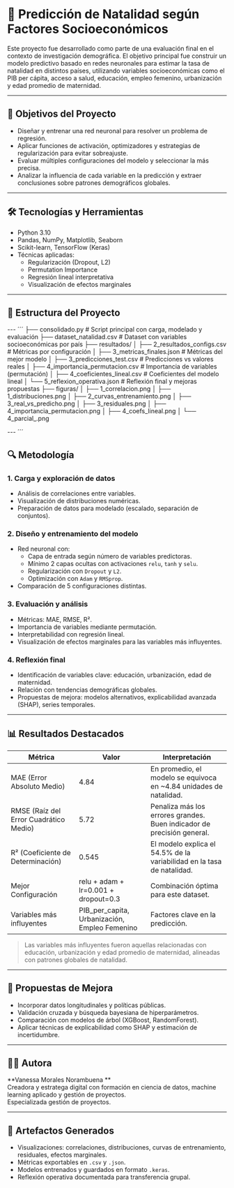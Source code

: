 # 🧠 Predicción de Natalidad según Factores Socioeconómicos

Este proyecto fue desarrollado como parte de una evaluación final en el contexto de investigación demográfica. El objetivo principal fue construir un modelo predictivo basado en redes neuronales para estimar la tasa de natalidad en distintos países, utilizando variables socioeconómicas como el PIB per cápita, acceso a salud, educación, empleo femenino, urbanización y edad promedio de maternidad.

---

## 🎯 Objetivos del Proyecto

- Diseñar y entrenar una red neuronal para resolver un problema de regresión.
- Aplicar funciones de activación, optimizadores y estrategias de regularización para evitar sobreajuste.
- Evaluar múltiples configuraciones del modelo y seleccionar la más precisa.
- Analizar la influencia de cada variable en la predicción y extraer conclusiones sobre patrones demográficos globales.

---

## 🛠️ Tecnologías y Herramientas

- Python 3.10  
- Pandas, NumPy, Matplotlib, Seaborn  
- Scikit-learn, TensorFlow (Keras)  
- Técnicas aplicadas:  
  - Regularización (Dropout, L2)  
  - Permutation Importance  
  - Regresión lineal interpretativa  
  - Visualización de efectos marginales  

---

## 📁 Estructura del Proyecto
--- ´´´
├── consolidado.py                  # Script principal con carga, modelado y evaluación
├── dataset_natalidad.csv          # Dataset con variables socioeconómicas por país
├── resultados/
│   ├── 2_resultados_configs.csv   # Métricas por configuración
│   ├── 3_metricas_finales.json    # Métricas del mejor modelo
│   ├── 3_predicciones_test.csv    # Predicciones vs valores reales
│   ├── 4_importancia_permutacion.csv  # Importancia de variables (permutación)
│   ├── 4_coeficientes_lineal.csv      # Coeficientes del modelo lineal
│   └── 5_reflexion_operativa.json     # Reflexión final y mejoras propuestas
├── figuras/
│   ├── 1_correlacion.png
│   ├── 1_distribuciones.png
│   ├── 2_curvas_entrenamiento.png
│   ├── 3_real_vs_predicho.png
│   ├── 3_residuales.png
│   ├── 4_importancia_permutacion.png
│   ├── 4_coefs_lineal.png
│   └── 4_parcial_<variable>.png

--- ´´´
## 🔍 Metodología

### 1. Carga y exploración de datos
- Análisis de correlaciones entre variables.
- Visualización de distribuciones numéricas.
- Preparación de datos para modelado (escalado, separación de conjuntos).

### 2. Diseño y entrenamiento del modelo
- Red neuronal con:
  - Capa de entrada según número de variables predictoras.
  - Mínimo 2 capas ocultas con activaciones `relu`, `tanh` y `selu`.
  - Regularización con `Dropout` y `L2`.
  - Optimización con `Adam` y `RMSprop`.
- Comparación de 5 configuraciones distintas.

### 3. Evaluación y análisis
- Métricas: MAE, RMSE, R².
- Importancia de variables mediante permutación.
- Interpretabilidad con regresión lineal.
- Visualización de efectos marginales para las variables más influyentes.

### 4. Reflexión final
- Identificación de variables clave: educación, urbanización, edad de maternidad.
- Relación con tendencias demográficas globales.
- Propuestas de mejora: modelos alternativos, explicabilidad avanzada (SHAP), series temporales.

---

## 📊 Resultados Destacados


| Métrica        | Valor     | Interpretación                                                                 |
|----------------|-----------|--------------------------------------------------------------------------------|
| MAE (Error Absoluto Medio) | 4.84      | En promedio, el modelo se equivoca en ~4.84 unidades de natalidad.         |
| RMSE (Raíz del Error Cuadrático Medio) | 5.72      | Penaliza más los errores grandes. Buen indicador de precisión general.     |
| R² (Coeficiente de Determinación)      | 0.545     | El modelo explica el 54.5% de la variabilidad en la tasa de natalidad.     |
| Mejor Configuración                    | relu + adam + lr=0.001 + dropout=0.3 | Combinación óptima para este dataset. |
| Variables más influyentes              | PIB_per_capita, Urbanización, Empleo Femenino | Factores clave en la predicción. |
> Las variables más influyentes fueron aquellas relacionadas con educación, urbanización y edad promedio de maternidad, alineadas con patrones globales de natalidad.

---

## 🚀 Propuestas de Mejora

- Incorporar datos longitudinales y políticas públicas.
- Validación cruzada y búsqueda bayesiana de hiperparámetros.
- Comparación con modelos de árbol (XGBoost, RandomForest).
- Aplicar técnicas de explicabilidad como SHAP y estimación de incertidumbre.

---

## 👩‍💻 Autora

**Vanessa Morales Norambuena **  
Creadora y estratega digital con formación en ciencia de datos, machine learning aplicado y gestión de proyectos.  
Especializada gestión de proyectos.

---

## 📌 Artefactos Generados

- Visualizaciones: correlaciones, distribuciones, curvas de entrenamiento, residuales, efectos marginales.
- Métricas exportables en `.csv` y `.json`.
- Modelos entrenados y guardados en formato `.keras`.
- Reflexión operativa documentada para transferencia grupal.

